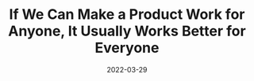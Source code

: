 ---
date: 2022-03-29
permalink: false
tags:
  - accessibility
  - usability
target_url: https://amivora.substack.com/p/if-we-can-make-a-product-work-for
title: If We Can Make a Product Work for Anyone, It Usually Works Better for Everyone
---